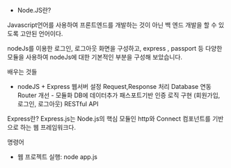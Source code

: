 * Node.JS란?

Javascript언어를 사용하여 프론트엔드를 개발하는 것이 아닌 백 엔드 개발을 할 수 있도록 고안된 언어이다.

nodeJs를 이용한 로그인, 로그아웃 화면을 구성하고, express , passport 등 다양한 모듈을 사용하여 nodeJs에 대한 기본적인 부분을 구성해 보았습니다.

배우는 것들

- nodeJS + Express 웹서버 설정 Request,Response 처리 Database 연동 Router 개선 - 모듈화 DB에 데이터추가 패스포트기반 인증 로직 구현 (회원가입, 로그인, 로그아웃) RESTful API

Express란? Express.js는 Node.js의 핵심 모듈인 http와 Connect 컴포넌트를 기반으로 하는 웹 프레임워크다.

명령어
- 웹 프로젝트 실행: node app.js
